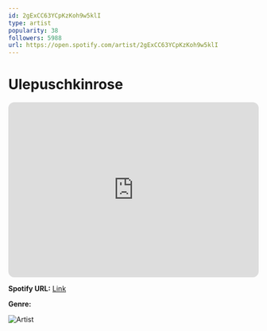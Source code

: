 ```yaml
---
id: 2gExCC63YCpKzKoh9w5klI
type: artist
popularity: 38
followers: 5988
url: https://open.spotify.com/artist/2gExCC63YCpKzKoh9w5klI
---
```

# Ulepuschkinrose

<iframe style="border-radius:12px" src="https://open.spotify.com/embed/artist/2gExCC63YCpKzKoh9w5klI" width="100%" height="352" frameBorder="0" allowfullscreen="" allow="autoplay; clipboard-write; encrypted-media; fullscreen; picture-in-picture" loading="lazy"></iframe>

**Spotify URL:** [Link](https://open.spotify.com/artist/2gExCC63YCpKzKoh9w5klI)

**Genre:** 

![Artist](https://i.scdn.co/image/ab6761610000e5ebad40c7f3ce66265eaf93801c)

